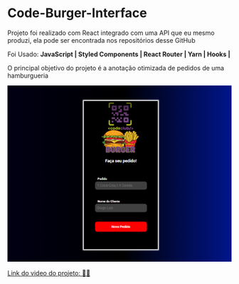 <h1>Code-Burger-Interface </h1>

<p>Projeto foi realizado com React integrado com uma API que eu mesmo produzi, ela pode ser encontrada nos repositórios desse GitHub</p>

<p>Foi Usado: <strong> JavaScript | Styled Components | React Router | Yarn | Hooks |</strong></p>

<p>O principal objetivo do projeto é a anotação otimizada de pedidos de uma hamburgueria</p>

<img src="./src/assets/Project.png" alt="Project-Img">

<a href="https://www.linkedin.com/feed/update/urn:li:activity:6916914833279836160/" target="_blank" alt="Video-Project"> Link do video do projeto: 👩‍💻 </a>



